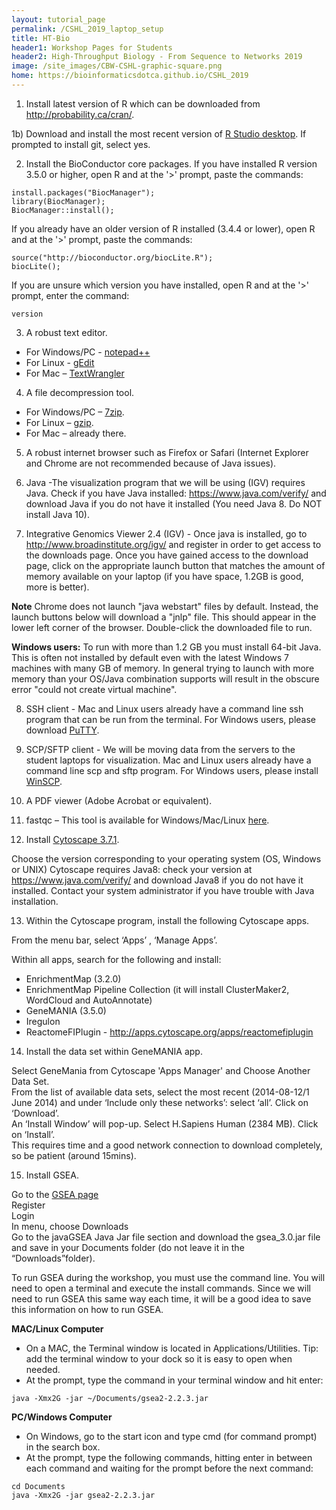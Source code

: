 ```yaml
---
layout: tutorial_page
permalink: /CSHL_2019_laptop_setup
title: HT-Bio
header1: Workshop Pages for Students
header2: High-Throughput Biology - From Sequence to Networks 2019
image: /site_images/CBW-CSHL-graphic-square.png
home: https://bioinformaticsdotca.github.io/CSHL_2019
---
```


1) Install latest version of R which can be downloaded from http://probability.ca/cran/.

1b) Download and install the most recent version of [R Studio desktop](http://www.rstudio.com/).  If prompted to install git, select yes.

2) Install the BioConductor core packages. If you have installed R version 3.5.0 or higher, open R and at the '>' prompt, paste the commands:
 
```
install.packages("BiocManager");
library(BiocManager);
BiocManager::install();
```

If you already have an older version of R installed (3.4.4 or lower), open R and at the '>' prompt, paste the commands:

```
source("http://bioconductor.org/biocLite.R");
biocLite();
```

If you are unsure which version you have installed, open R and at the '>' prompt, enter the command:

```
version
```

3) A robust text editor.   

* For Windows/PC - [notepad++](http://notepad-plus-plus.org/)  
* For Linux - [gEdit](http://projects.gnome.org/gedit/)  
* For Mac – [TextWrangler](http://www.barebones.com/products/textwrangler/download.html)

4) A file decompression tool.  

* For Windows/PC – [7zip](http://www.7-zip.org/).  
* For Linux – [gzip](http://www.gzip.org).   
* For Mac – already there.

5) A robust internet browser such as Firefox or Safari (Internet Explorer and Chrome are not recommended because of Java issues).

6) Java -The visualization program that we will be using (IGV) requires Java. Check if you have Java installed: https://www.java.com/verify/ and download Java if you do not have it installed (You need Java 8. Do NOT install Java 10).

7) Integrative Genomics Viewer 2.4 (IGV) - Once java is installed, go to http://www.broadinstitute.org/igv/ and register in order to get access to the downloads page. Once you have gained access to the download page, click on the appropriate launch button that matches the amount of memory available on your laptop (if you have space, 1.2GB is good, more is better).   

**Note** Chrome does not launch "java webstart" files by default. Instead, the launch buttons below will download a "jnlp" file. This should appear in the lower left corner of the browser. Double-click the downloaded file to run.   

**Windows users:** To run with more than 1.2 GB you must install 64-bit Java. This is often not installed by default even with the latest Windows 7 machines with many GB of memory. In general trying to launch with more memory than your OS/Java combination supports will result in the obscure error "could not create virtual machine".

8) SSH client - Mac and Linux users already have a command line ssh program that can be run from the terminal. For Windows users, please download [PuTTY](http://www.chiark.greenend.org.uk/~sgtatham/putty/download.html).  

9) SCP/SFTP client - We will be moving data from the servers to the student laptops for visualization. Mac and Linux users already have a command line scp and sftp program. For Windows users, please install [WinSCP](http://winscp.net/eng/download.php).

10) A PDF viewer (Adobe Acrobat or equivalent).

11) fastqc – This tool is available for Windows/Mac/Linux [here](http://www.bioinformatics.babraham.ac.uk/projects/fastqc/).

12) Install [Cytoscape 3.7.1](https://cytoscape.org/download-platforms.html).  

Choose the version corresponding to your operating system (OS, Windows or UNIX) 
Cytoscape requires Java8: check your version at  https://www.java.com/verify/ and download Java8 if you do not have it installed. Contact your system administrator if you have trouble with Java installation. 

13) Within the Cytoscape program, install the following Cytoscape apps.  

From the menu bar, select ‘Apps’ , ‘Manage Apps’.
 
Within all apps, search for the following and install:  

 * EnrichmentMap (3.2.0)
 * EnrichmentMap Pipeline Collection (it will install ClusterMaker2, WordCloud and AutoAnnotate) 
 * GeneMANIA (3.5.0)
 * Iregulon  
 * ReactomeFIPlugin - http://apps.cytoscape.org/apps/reactomefiplugin  
 
 
14) Install the data set within GeneMANIA app.

Select GeneMania from Cytoscape 'Apps Manager' and Choose Another Data Set.  
From the list of available data sets, select the most recent (2014-08-12/1 June 2014) and under ‘Include only these networks’: select ‘all’. Click on ‘Download’.  
An ‘Install Window’ will pop-up. Select H.Sapiens Human (2384 MB). Click on ‘Install’.  
This requires time and a good network connection to download completely, so be patient (around 15mins).  

  
15) Install GSEA.  

Go to the [GSEA page](http://www.broadinstitute.org/gsea/index.jsp)    
Register  
Login  
In menu, choose Downloads  
Go to the javaGSEA Java Jar file section and download the gsea_3.0.jar file and save in your Documents folder (do not leave it in the “Downloads”folder).  
 
To run GSEA during the workshop, you must use the command line. You will need to open a terminal and execute the install commands. Since we will need to run GSEA this same way each time, it will be a good idea to save this information on how to run GSEA.
 
**MAC/Linux Computer** 

* On a MAC, the Terminal window is located in Applications/Utilities. Tip: add the terminal window to your dock so it is easy to open when needed.  
* At the prompt, type the command in your terminal window and hit enter:

```
java -Xmx2G -jar ~/Documents/gsea2-2.2.3.jar
```

**PC/Windows Computer** 

* On Windows, go to the start icon and type cmd (for command prompt) in the search box.  
* At the prompt, type the following commands, hitting enter in between each command and waiting for the prompt before the next command:

```
cd Documents
java -Xmx2G -jar gsea2-2.2.3.jar
```
